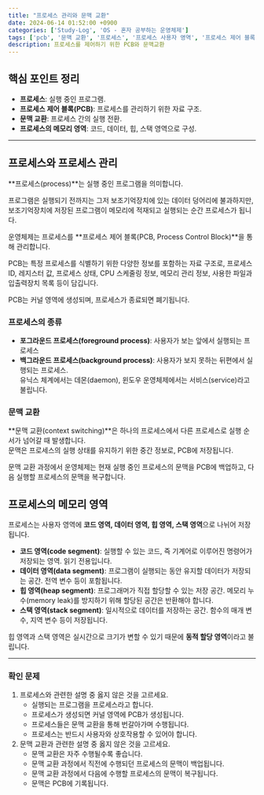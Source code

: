 ```yaml
---
title: "프로세스 관리와 문맥 교환"
date: 2024-06-14 01:52:00 +0900
categories: ['Study-Log', 'OS - 혼자 공부하는 운영체제']
tags: ['pcb', '문맥 교환', '프로세스', '프로세스 사용자 영역', '프로세스 제어 블록']
description: 프로세스를 제어하기 위한 PCB와 문맥교환
---
```



## 핵심 포인트 정리

-   **프로세스**: 실행 중인 프로그램.
-   **프로세스 제어 블록(PCB)**: 프로세스를 관리하기 위한 자료 구조.
-   **문맥 교환**: 프로세스 간의 실행 전환.
-   **프로세스의 메모리 영역**: 코드, 데이터, 힙, 스택 영역으로 구성.

---

## 프로세스와 프로세스 관리

**프로세스(process)**는 실행 중인 프로그램을 의미합니다.

프로그램은 실행되기 전까지는 그저 보조기억장치에 있는 데이터 덩어리에 불과하지만, 보조기억장치에 저장된 프로그램이 메모리에 적재되고 실행되는 순간 프로세스가 됩니다.

운영체제는 프로세스를 **프로세스 제어 블록(PCB, Process Control Block)**을 통해 관리합니다.

PCB는 특정 프로세스를 식별하기 위한 다양한 정보를 포함하는 자료 구조로, 프로세스 ID, 레지스터 값, 프로세스 상태, CPU 스케줄링 정보, 메모리 관리 정보, 사용한 파일과 입출력장치 목록 등이 담깁니다.

PCB는 커널 영역에 생성되며, 프로세스가 종료되면 폐기됩니다.

### 프로세스의 종류

-   **포그라운드 프로세스(foreground process)**: 사용자가 보는 앞에서 실행되는 프로세스
-   **백그라운드 프로세스(background process)**: 사용자가 보지 못하는 뒤편에서 실행되는 프로세스.  
    유닉스 체계에서는 데몬(daemon), 윈도우 운영체제에서는 서비스(service)라고 불립니다.

### 문맥 교환

**문맥 교환(context switching)**은 하나의 프로세스에서 다른 프로세스로 실행 순서가 넘어갈 때 발생합니다.  
문맥은 프로세스의 실행 상태를 유지하기 위한 중간 정보로, PCB에 저장됩니다.

  
문맥 교환 과정에서 운영체제는 현재 실행 중인 프로세스의 문맥을 PCB에 백업하고, 다음 실행할 프로세스의 문맥을 복구합니다.

## 프로세스의 메모리 영역

프로세스는 사용자 영역에 **코드 영역, 데이터 영역, 힙 영역, 스택 영역**으로 나뉘어 저장됩니다.

-   **코드 영역(code segment)**: 실행할 수 있는 코드, 즉 기계어로 이루어진 명령어가 저장되는 영역. 읽기 전용입니다.
-   **데이터 영역(data segment)**: 프로그램이 실행되는 동안 유지할 데이터가 저장되는 공간. 전역 변수 등이 포함됩니다.
-   **힙 영역(heap segment)**: 프로그래머가 직접 할당할 수 있는 저장 공간. 메모리 누수(memory leak)를 방지하기 위해 할당된 공간은 반환해야 합니다.
-   **스택 영역(stack segment)**: 일시적으로 데이터를 저장하는 공간. 함수의 매개 변수, 지역 변수 등이 저장됩니다.

힙 영역과 스택 영역은 실시간으로 크기가 변할 수 있기 때문에 **동적 할당 영역**이라고 불립니다.

---

### 확인 문제

1.  프로세스와 관련한 설명 중 옳지 않은 것을 고르세요.
    -   실행되는 프로그램을 프로세스라고 합니다.
    -   프로세스가 생성되면 커널 영역에 PCB가 생성됩니다.
    -   프로세스들은 문맥 교환을 통해 번갈아가며 수행됩니다.
    -   프로세스는 반드시 사용자와 상호작용할 수 있어야 합니다.
2.  문맥 교환과 관련한 설명 중 옳지 않은 것을 고르세요.
    -   문맥 교환은 자주 수행될수록 좋습니다.
    -   문맥 교환 과정에서 직전에 수행되던 프로세스의 문맥이 백업됩니다.
    -   문맥 교환 과정에서 다음에 수행할 프로세스의 문맥이 복구됩니다.
    -   문맥은 PCB에 기록됩니다.
